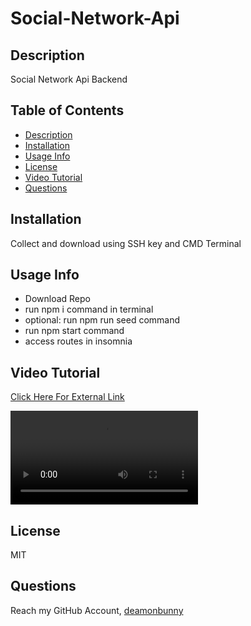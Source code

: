# Social-Network-Api #

## Description ##
Social Network Api Backend

## Table of Contents ##
* [Description](#Description "Goto Description")
* [Installation](#installation "installation")
* [Usage Info](#Usage-Info "Usage-Info")
* [License](#License "Goto License")
* [Video Tutorial](#Video-Tutorial "Goto Video Tutorial")
* [Questions](#Questions "Goto Questions")

## Installation ##
Collect and download using SSH key and CMD Terminal

## Usage Info ##
- Download Repo
- run npm i command in terminal
- optional: run npm run seed command
- run npm start command
- access routes in insomnia

## Video Tutorial ##
[Click Here For External Link](https://drive.google.com/file/d/19qX2jYJbpCrXCHxKxi8QiM2-LbJzfEJS/view?usp=sharing "Video Walk Through")

![Walk Through Video](./assets/socialAPI.mp4)

## License ##
MIT

## Questions ##
Reach my GitHub Account, [deamonbunny](https://github.com/deamonbunny "My GitHub")
